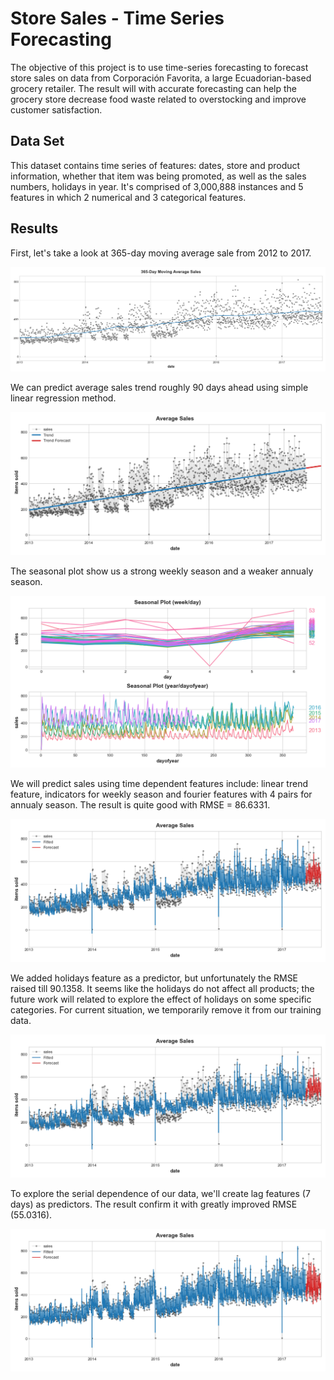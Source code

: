 # Store Sales - Time Series Forecasting

The objective of this project is to use time-series forecasting to forecast store sales on data from Corporación Favorita, a large Ecuadorian-based grocery retailer. The result will with accurate forecasting can help the grocery store decrease food waste related to overstocking and improve customer satisfaction.

## Data Set

This dataset contains time series of features: dates, store and product information, whether that item was being promoted, as well as the sales numbers, holidays in year. It's comprised of 3,000,888 instances and 5 features in which 2 numerical and 3 categorical features.

## Results

First, let's take a look at 365-day moving average sale from 2012 to 2017.

![](../images/365days.png)

We can predict average sales trend roughly 90 days ahead using simple linear regression method.

![](../images/sales_trend.png)

The seasonal plot show us a strong weekly season and a weaker annualy season.

![](../images/seasonal_plot.png)

We will predict sales using time dependent features include: linear trend feature, indicators for weekly season and fourier features with 4 pairs for annualy season. The result is quite good with RMSE = 86.6331.

![](../images/offholidays_predict.png)

We added holidays feature as a predictor, but unfortunately the RMSE raised till 90.1358. It seems like the holidays do not affect all products; the future work will related to explore the effect of holidays on some specific categories. For current situation, we temporarily remove it from our training data.

![](../images/holidays_predict.png)

To explore the serial dependence of our data, we'll create lag features (7 days) as predictors. The result confirm it with greatly improved RMSE (55.0316).

![](../images/final_predict.png)

